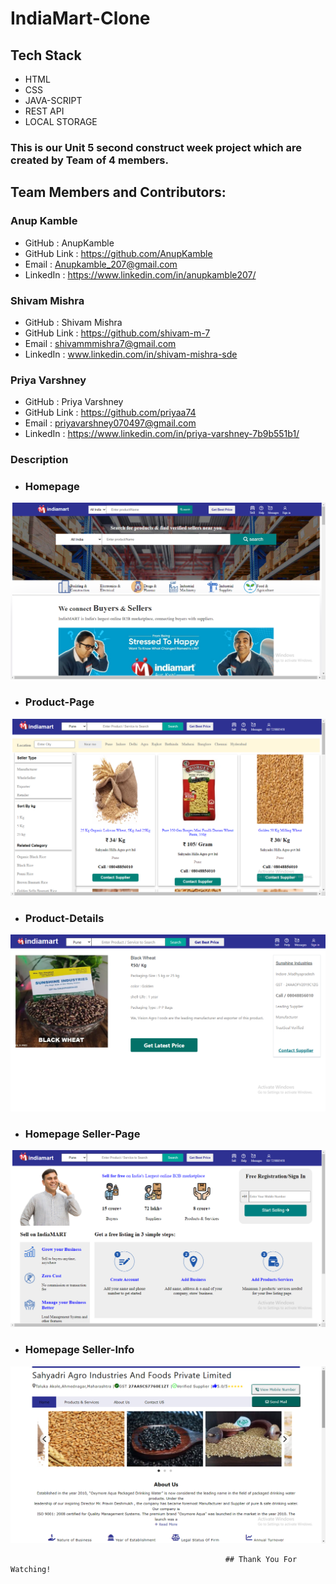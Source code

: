 # IndiaMart-Clone

## Tech Stack  

* HTML 
* CSS 
* JAVA-SCRIPT 
* REST API 
* LOCAL STORAGE

### This is our Unit 5 second construct week project which are created by Team of 4 members.   


## Team Members and Contributors:

### Anup Kamble

   * GitHub : AnupKamble
   * GitHub Link : https://github.com/AnupKamble
   * Email : Anupkamble_207@gmail.com
   * LinkedIn : https://www.linkedin.com/in/anupkamble207/
   
### Shivam Mishra
   * GitHub : Shivam Mishra
   * GitHub Link : https://github.com/shivam-m-7
   * Email : shivammmishra7@gmail.com
   * LinkedIn : www.linkedin.com/in/shivam-mishra-sde
   
### Priya Varshney
   * GitHub : Priya Varshney
   * GitHub Link : https://github.com/priyaa74
   * Email : priyavarshney070497@gmail.com
   * LinkedIn : https://www.linkedin.com/in/priya-varshney-7b9b551b1/



### Description

  - ### Homepage 
![HomePage](https://github.com/AnupKamble/IndiaMart-Clone/blob/DEV_Anup/HomePage.png)



 - ### Product-Page 
![HomePage](https://github.com/AnupKamble/IndiaMart-Clone/blob/DEV_Anup/Product-Page.png)




 - ### Product-Details 
![HomePage](https://github.com/AnupKamble/IndiaMart-Clone/blob/DEV_Anup/Product-details.png)



 - ### Homepage Seller-Page
![HomePage](https://github.com/AnupKamble/IndiaMart-Clone/blob/DEV_Anup/Seller-page.png)




 - ### Homepage Seller-Info
![HomePage](https://github.com/AnupKamble/IndiaMart-Clone/blob/DEV_Anup/Seller-info.png)














                                                    ## Thank You For Watching!
